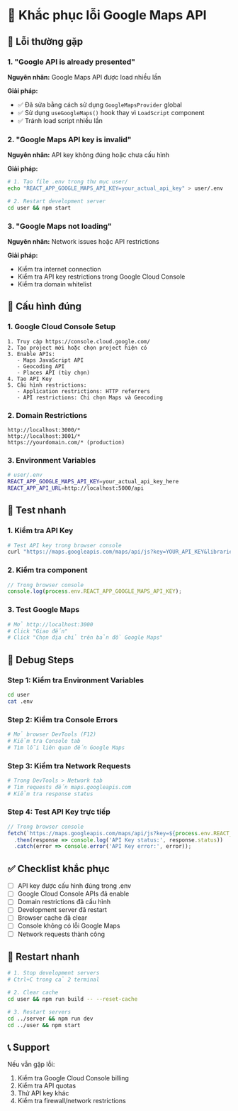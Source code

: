 # 🔧 Khắc phục lỗi Google Maps API

## 🚨 Lỗi thường gặp

### 1. "Google API is already presented"

**Nguyên nhân:** Google Maps API được load nhiều lần

**Giải pháp:**
- ✅ Đã sửa bằng cách sử dụng `GoogleMapsProvider` global
- ✅ Sử dụng `useGoogleMaps()` hook thay vì `LoadScript` component
- ✅ Tránh load script nhiều lần

### 2. "Google Maps API key is invalid"

**Nguyên nhân:** API key không đúng hoặc chưa cấu hình

**Giải pháp:**
```bash
# 1. Tạo file .env trong thư mục user/
echo "REACT_APP_GOOGLE_MAPS_API_KEY=your_actual_api_key" > user/.env

# 2. Restart development server
cd user && npm start
```

### 3. "Google Maps not loading"

**Nguyên nhân:** Network issues hoặc API restrictions

**Giải pháp:**
- Kiểm tra internet connection
- Kiểm tra API key restrictions trong Google Cloud Console
- Kiểm tra domain whitelist

## 🔧 Cấu hình đúng

### 1. Google Cloud Console Setup
```
1. Truy cập https://console.cloud.google.com/
2. Tạo project mới hoặc chọn project hiện có
3. Enable APIs:
   - Maps JavaScript API
   - Geocoding API
   - Places API (tùy chọn)
4. Tạo API Key
5. Cấu hình restrictions:
   - Application restrictions: HTTP referrers
   - API restrictions: Chỉ chọn Maps và Geocoding
```

### 2. Domain Restrictions
```
http://localhost:3000/*
http://localhost:3001/*
https://yourdomain.com/* (production)
```

### 3. Environment Variables
```bash
# user/.env
REACT_APP_GOOGLE_MAPS_API_KEY=your_actual_api_key_here
REACT_APP_API_URL=http://localhost:5000/api
```

## 🧪 Test nhanh

### 1. Kiểm tra API Key
```bash
# Test API key trong browser console
curl "https://maps.googleapis.com/maps/api/js?key=YOUR_API_KEY&libraries=places"
```

### 2. Kiểm tra component
```javascript
// Trong browser console
console.log(process.env.REACT_APP_GOOGLE_MAPS_API_KEY);
```

### 3. Test Google Maps
```bash
# Mở http://localhost:3000
# Click "Giao đến"
# Click "Chọn địa chỉ trên bản đồ Google Maps"
```

## 🐛 Debug Steps

### Step 1: Kiểm tra Environment Variables
```bash
cd user
cat .env
```

### Step 2: Kiểm tra Console Errors
```bash
# Mở browser DevTools (F12)
# Kiểm tra Console tab
# Tìm lỗi liên quan đến Google Maps
```

### Step 3: Kiểm tra Network Requests
```bash
# Trong DevTools > Network tab
# Tìm requests đến maps.googleapis.com
# Kiểm tra response status
```

### Step 4: Test API Key trực tiếp
```javascript
// Trong browser console
fetch(`https://maps.googleapis.com/maps/api/js?key=${process.env.REACT_APP_GOOGLE_MAPS_API_KEY}&libraries=places`)
  .then(response => console.log('API Key status:', response.status))
  .catch(error => console.error('API Key error:', error));
```

## ✅ Checklist khắc phục

- [ ] API key được cấu hình đúng trong .env
- [ ] Google Cloud Console APIs đã enable
- [ ] Domain restrictions đã cấu hình
- [ ] Development server đã restart
- [ ] Browser cache đã clear
- [ ] Console không có lỗi Google Maps
- [ ] Network requests thành công

## 🚀 Restart nhanh

```bash
# 1. Stop development servers
# Ctrl+C trong cả 2 terminal

# 2. Clear cache
cd user && npm run build -- --reset-cache

# 3. Restart servers
cd ../server && npm run dev
cd ../user && npm start
```

## 📞 Support

Nếu vẫn gặp lỗi:
1. Kiểm tra Google Cloud Console billing
2. Kiểm tra API quotas
3. Thử API key khác
4. Kiểm tra firewall/network restrictions 